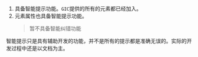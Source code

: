 1. 具备智能提示功能。`GIC`提供的所有的元素都已经加入。
2. 元素属性也具备智能提示功能。
    > 暂不具备智能纠错功能


智能提示只是具有辅助开发的功能，并不是所有的提示都是准确无误的。实际的开发过程中还是以文档为主。